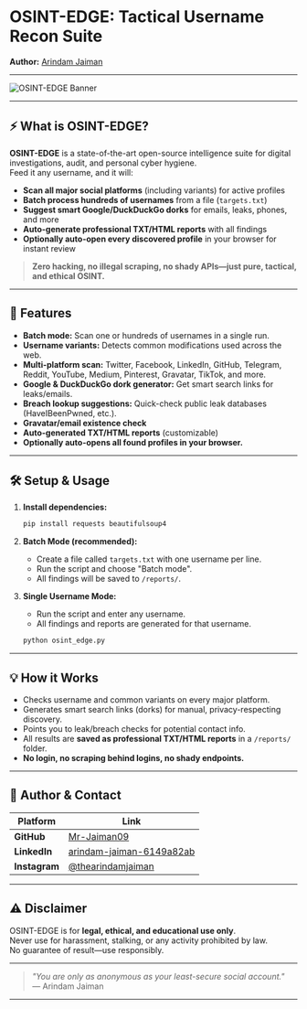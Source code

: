 # OSINT-EDGE: Tactical Username Recon Suite

**Author:** [Arindam Jaiman](https://www.linkedin.com/in/arindam-jaiman-6149a82ab/)

---

![OSINT-EDGE Banner](https://raw.githubusercontent.com/Mr-Jaiman09/assets/main/osint-edge-banner.png)

---

## ⚡ What is OSINT-EDGE?

**OSINT-EDGE** is a state-of-the-art open-source intelligence suite for digital investigations, audit, and personal cyber hygiene.  
Feed it any username, and it will:

- **Scan all major social platforms** (including variants) for active profiles
- **Batch process hundreds of usernames** from a file (`targets.txt`)
- **Suggest smart Google/DuckDuckGo dorks** for emails, leaks, phones, and more
- **Auto-generate professional TXT/HTML reports** with all findings
- **Optionally auto-open every discovered profile** in your browser for instant review

> **Zero hacking, no illegal scraping, no shady APIs—just pure, tactical, and ethical OSINT.**

---

## 🚀 Features

- **Batch mode:** Scan one or hundreds of usernames in a single run.
- **Username variants:** Detects common modifications used across the web.
- **Multi-platform scan:** Twitter, Facebook, LinkedIn, GitHub, Telegram, Reddit, YouTube, Medium, Pinterest, Gravatar, TikTok, and more.
- **Google & DuckDuckGo dork generator:** Get smart search links for leaks/emails.
- **Breach lookup suggestions:** Quick-check public leak databases (HaveIBeenPwned, etc.).
- **Gravatar/email existence check**
- **Auto-generated TXT/HTML reports** (customizable)
- **Optionally auto-opens all found profiles in your browser.**

---

## 🛠️ Setup & Usage

1. **Install dependencies:**
    ```sh
    pip install requests beautifulsoup4
    ```

2. **Batch Mode (recommended):**
    - Create a file called `targets.txt` with one username per line.
    - Run the script and choose "Batch mode".
    - All findings will be saved to `/reports/`.

3. **Single Username Mode:**
    - Run the script and enter any username.
    - All findings and reports are generated for that username.

    ```sh
    python osint_edge.py
    ```

---

## 💡 How it Works

- Checks username and common variants on every major platform.
- Generates smart search links (dorks) for manual, privacy-respecting discovery.
- Points you to leak/breach checks for potential contact info.
- All results are **saved as professional TXT/HTML reports** in a `/reports/` folder.
- **No login, no scraping behind logins, no shady endpoints.**

---

## 👤 Author & Contact

| Platform      | Link                                                                |
|---------------|---------------------------------------------------------------------|
| **GitHub**    | [Mr-Jaiman09](https://github.com/Mr-Jaiman09)                       |
| **LinkedIn**  | [arindam-jaiman-6149a82ab](https://www.linkedin.com/in/arindam-jaiman-6149a82ab/) |
| **Instagram** | [@thearindamjaiman](https://www.instagram.com/thearindamjaiman)     |

---

## ⚠️ Disclaimer

OSINT-EDGE is for **legal, ethical, and educational use only**.  
Never use for harassment, stalking, or any activity prohibited by law.  
No guarantee of result—use responsibly.

---

> _"You are only as anonymous as your least-secure social account."_  
> — Arindam Jaiman

---
